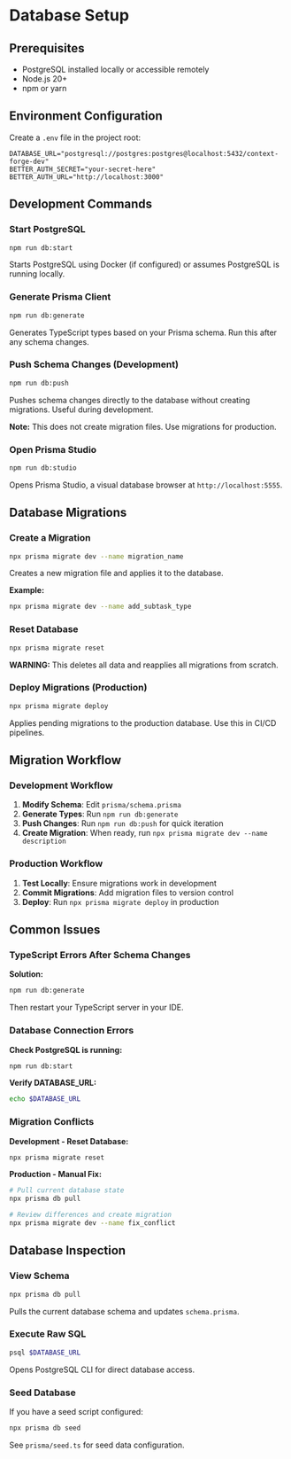 # Database Setup

## Prerequisites

- PostgreSQL installed locally or accessible remotely
- Node.js 20+
- npm or yarn

## Environment Configuration

Create a `.env` file in the project root:

```env
DATABASE_URL="postgresql://postgres:postgres@localhost:5432/context-forge-dev"
BETTER_AUTH_SECRET="your-secret-here"
BETTER_AUTH_URL="http://localhost:3000"
```

## Development Commands

### Start PostgreSQL

```bash
npm run db:start
```

Starts PostgreSQL using Docker (if configured) or assumes PostgreSQL is running locally.

### Generate Prisma Client

```bash
npm run db:generate
```

Generates TypeScript types based on your Prisma schema. Run this after any schema changes.

### Push Schema Changes (Development)

```bash
npm run db:push
```

Pushes schema changes directly to the database without creating migrations. Useful during development.

**Note:** This does not create migration files. Use migrations for production.

### Open Prisma Studio

```bash
npm run db:studio
```

Opens Prisma Studio, a visual database browser at `http://localhost:5555`.

## Database Migrations

### Create a Migration

```bash
npx prisma migrate dev --name migration_name
```

Creates a new migration file and applies it to the database.

**Example:**
```bash
npx prisma migrate dev --name add_subtask_type
```

### Reset Database

```bash
npx prisma migrate reset
```

**WARNING:** This deletes all data and reapplies all migrations from scratch.

### Deploy Migrations (Production)

```bash
npx prisma migrate deploy
```

Applies pending migrations to the production database. Use this in CI/CD pipelines.

## Migration Workflow

### Development Workflow

1. **Modify Schema**: Edit `prisma/schema.prisma`
2. **Generate Types**: Run `npm run db:generate`
3. **Push Changes**: Run `npm run db:push` for quick iteration
4. **Create Migration**: When ready, run `npx prisma migrate dev --name description`

### Production Workflow

1. **Test Locally**: Ensure migrations work in development
2. **Commit Migrations**: Add migration files to version control
3. **Deploy**: Run `npx prisma migrate deploy` in production

## Common Issues

### TypeScript Errors After Schema Changes

**Solution:**
```bash
npm run db:generate
```

Then restart your TypeScript server in your IDE.

### Database Connection Errors

**Check PostgreSQL is running:**
```bash
npm run db:start
```

**Verify DATABASE_URL:**
```bash
echo $DATABASE_URL
```

### Migration Conflicts

**Development - Reset Database:**
```bash
npx prisma migrate reset
```

**Production - Manual Fix:**
```bash
# Pull current database state
npx prisma db pull

# Review differences and create migration
npx prisma migrate dev --name fix_conflict
```

## Database Inspection

### View Schema

```bash
npx prisma db pull
```

Pulls the current database schema and updates `schema.prisma`.

### Execute Raw SQL

```bash
psql $DATABASE_URL
```

Opens PostgreSQL CLI for direct database access.

### Seed Database

If you have a seed script configured:

```bash
npx prisma db seed
```

See `prisma/seed.ts` for seed data configuration.
